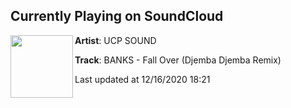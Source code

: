## Currently Playing on SoundCloud

[<img align="left" width="100" src="https://i1.sndcdn.com/artworks-000095682682-2mxaap-t50x50.jpg">](https://soundcloud.com/ucp-sound/banks-fall-over-djemba-djemba-remix)

**Artist**: UCP SOUND 

**Track**: BANKS - Fall Over (Djemba Djemba Remix)

Last updated at 12/16/2020 18:21
